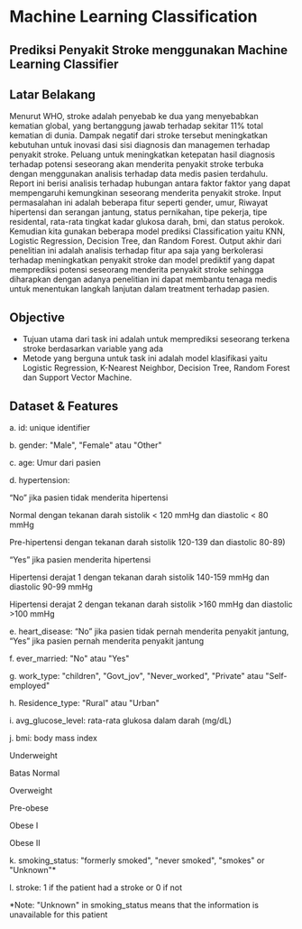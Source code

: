 # Machine Learning Classification
## Prediksi Penyakit Stroke menggunakan Machine Learning Classifier

## Latar Belakang

Menurut WHO, stroke adalah penyebab ke dua yang menyebabkan kematian global, yang bertanggung jawab terhadap sekitar 11% total kematian di dunia. Dampak negatif dari stroke tersebut meningkatkan kebutuhan untuk inovasi dasi sisi diagnosis dan managemen terhadap penyakit stroke. Peluang untuk meningkatkan ketepatan hasil diagnosis terhadap potensi seseorang akan menderita penyakit stroke terbuka dengan menggunakan analisis terhadap data medis pasien terdahulu. 
Report ini berisi analisis terhadap hubungan antara faktor faktor yang dapat mempengaruhi kemungkinan seseorang menderita penyakit stroke. Input permasalahan ini adalah beberapa fitur seperti gender, umur, Riwayat hipertensi dan serangan jantung, status pernikahan, tipe pekerja, tipe residental, rata-rata tingkat kadar glukosa darah, bmi, dan status perokok. Kemudian kita gunakan beberapa model prediksi Classification yaitu KNN, Logistic Regression, Decision Tree, dan Random Forest. Output akhir dari penelitian ini adalah analisis terhadap fitur apa saja yang berkolerasi terhadap meningkatkan penyakit stroke dan model prediktif yang dapat memprediksi potensi seseorang menderita penyakit stroke sehingga diharapkan dengan adanya penelitian ini dapat membantu tenaga medis untuk menentukan langkah lanjutan dalam treatment terhadap pasien.

## Objective
* Tujuan utama dari task ini adalah untuk memprediksi seseorang terkena stroke berdasarkan variable yang ada
* Metode yang berguna untuk task ini adalah model klasifikasi yaitu Logistic Regression, K-Nearest Neighbor, Decision Tree, Random Forest dan Support Vector Machine.

## Dataset & Features

a.	id: unique identifier

b.	gender: "Male", "Female" atau "Other"

c.	age: Umur dari pasien

d.	hypertension: 

“No” jika pasien tidak menderita hipertensi 

Normal dengan tekanan darah sistolik < 120 mmHg dan diastolic < 80 mmHg

Pre-hipertensi dengan tekanan darah sistolik 120-139 dan diastolic 80-89)

“Yes” jika pasien menderita hipertensi

Hipertensi derajat 1 dengan tekanan darah sistolik 140-159 mmHg dan diastolic 90-99 mmHg

Hipertensi derajat 2 dengan tekanan darah sistolik >160 mmHg dan diastolic >100 mmHg

e.	heart_disease: “No” jika pasien tidak pernah menderita penyakit jantung, “Yes” jika pasien pernah menderita penyakit jantung

f.	ever_married: "No" atau "Yes"

g.	work_type: "children", "Govt_jov", "Never_worked", "Private" atau "Self-employed"

h.	Residence_type: "Rural" atau "Urban"

i.	avg_glucose_level: rata-rata glukosa dalam darah (mg/dL)

j.	bmi: body mass index

Underweight

Batas Normal

Overweight

Pre-obese

Obese I

Obese II

k.	smoking_status: "formerly smoked", "never smoked", "smokes" or "Unknown"*

l.	stroke: 1 if the patient had a stroke or 0 if not

*Note: "Unknown" in smoking_status means that the information is unavailable for this patient
